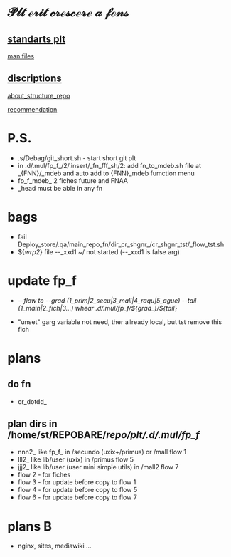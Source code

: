 # $\mathscr{Plt\ erit\ crescere\ a\ fons}$

## [standarts plt](.d/.man/standarts)

[man files](.d/.man/standarts/fn_man_files/tml.man)

## [discriptions](.d/.lego)
    
[about_structure_repo](.d/.lego/about_structure_this_repo.man)

[recommendation](.d/.lego/recommendation.man)

# P.S.

- .s/Debag/git_short.sh - start short git plt
- in .d/.mul/fp_f_/2/.insert/_fn_fff_sh/2: add fn_to_mdeb.sh file at _{FNN}/_mdeb and auto add to {FNN}_mdeb fumction menu
- fp_f_mdeb_ 2 fiches future and FNAA      
- _head must be able in any fn

# bags 

- fail Deploy_store/.qa/main_repo_fn/dir_cr_shgnr_/cr_shgnr_tst/_flow_tst.sh
- ${_wrp2_} file --_xxd1 ~/ not started (--_xxd1 is false arg)

# update fp_f

- --_flow <num> to --_grad (1_prim|2_secu|3_mall|4_raqu|5_ague) --_tail (1_main|2_fich|3_...) whear .d/.mul/fp_f_/${grad_}/${tail_}
 
- "unset" garg variable not need, ther allready local, but tst remove this fich

# plans

## do fn

- cr_dotdd_

## plan dirs in /home/st/REPOBARE/_repo/plt/.d/.mul/fp_f_
- nnn2_ like fp_f_ in /secundo (uxix+/primus) or /mall flow 1
- lll2_ like lib/user (uxix) in /primus flow 5
- jjj2_ like lib/user (user mini simple utils) in /mall2 flow 7
- flow 2 - for fiches
- flow 3 - for update before copy to flow 1
- flow 4 - for update before copy to flow 5
- flow 6 - for update before copy to flow 7

# plans B

- nginx, sites, mediawiki ...